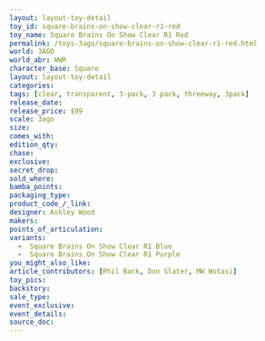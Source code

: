 ```yaml
---
layout: layout-toy-detail 
toy_id: square-brains-on-show-clear-r1-red
toy_name: Square Brains On Show Clear R1 Red
permalink: /toys-3ago/square-brains-on-show-clear-r1-red.html
world: 3AGO
world_abr: WWR
character_base: Square
layout: layout-toy-detail
categories: 
tags: [clear, transparent, 3-pack, 3 pack, threeway, 3pack]
release_date: 
release_price: $99
scale: 3ago
size: 
comes_with: 
edition_qty: 
chase: 
exclusive: 
secret_drop: 
sold_where: 
bamba_points: 
packaging_type: 
product_code_/_link: 
designer: Ashley Wood
makers: 
points_of_articulation: 
variants: 
  -  Square Brains On Show Clear R1 Blue
  -  Square Brains On Show Clear R1 Purple
you_might_also_like: 
article_contributors: [Phil Back, Don Slater, MW Wutasi]
toy_pics: 
backstory: 
sale_type: 
event_exclusive: 
event_details: 
source_doc: 
---
```

